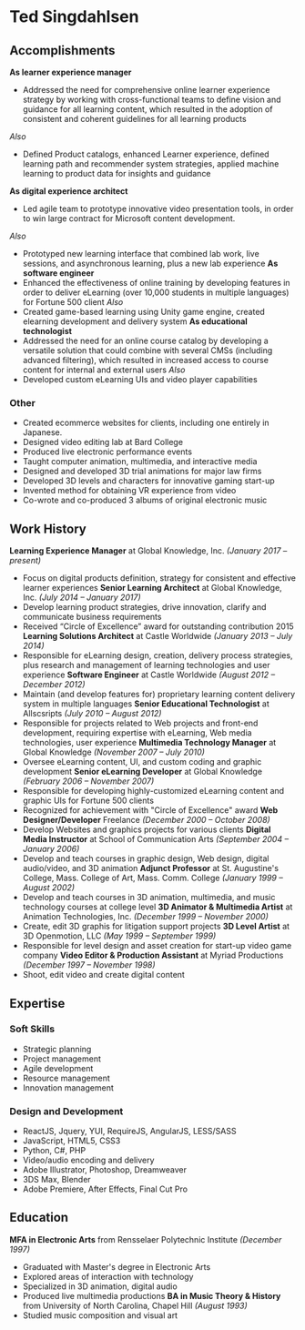 # Ted Singdahlsen

## Accomplishments
**As learner experience manager**
* Addressed the need for comprehensive online learner experience strategy by working with cross-functional teams to define vision and guidance for all learning content, which resulted in the adoption of consistent and coherent guidelines for all learning products

*Also*
* Defined Product catalogs, enhanced Learner experience, defined learning path and recommender system strategies, applied machine learning to product data for insights and guidance

**As digital experience architect**
* Led agile team to prototype innovative video presentation tools, in order to win large contract for Microsoft content development.

*Also*
* Prototyped new learning interface that combined lab work, live sessions, and asynchronous learning, plus a new lab experience
**As software engineer**
* Enhanced the effectiveness of online training by developing features in order to deliver eLearning (over 10,000 students in multiple languages) for Fortune 500 client
*Also*
* Created game-based learning using Unity game engine, created elearning development and delivery system
**As educational technologist**
* Addressed the need for an online course catalog by developing a versatile solution that could combine with several CMSs (including advanced filtering), which resulted in increased access to course content for internal and external users
*Also*
* Developed custom eLearning UIs and video player capabilities
### Other
* Created ecommerce websites for clients, including one entirely in Japanese.
* Designed video editing lab at Bard College
* Produced live electronic performance events
* Taught computer animation, multimedia, and interactive media
* Designed and developed 3D trial animations for major law firms
* Developed 3D levels and characters for innovative gaming start-up
* Invented method for obtaining VR experience from video
* Co-wrote and co-produced 3 albums of original electronic music

## Work History
**Learning Experience Manager** at Global Knowledge, Inc. *(January 2017 – present)*
  * Focus on digital products definition, strategy for consistent and effective learner experiences
**Senior Learning Architect** at Global Knowledge, Inc. *(July 2014 – January 2017)*
  * Develop learning product strategies, drive innovation, clarify and communicate business requirements
  * Received “Circle of Excellence” award for outstanding contribution 2015
**Learning Solutions Architect** at Castle Worldwide *(January 2013 – July 2014)*
  * Responsible for eLearning design, creation, delivery process strategies, plus research and management of learning technologies and user experience
**Software Engineer** at Castle Worldwide *(August 2012 – December 2012)*
  * Maintain (and develop features for) proprietary learning content delivery system in multiple languages
**Senior Educational Technologist** at Allscsripts *(July 2010 – August 2012)*
  * Responsible for projects related to Web projects and front-end development, requiring expertise with eLearning, Web media technologies, user experience
**Multimedia Technology Manager** at Global Knowledge *(November 2007 – July 2010)*
  * Oversee eLearning content, UI, and custom coding and graphic development
**Senior eLearning Developer** at Global Knowledge *(February 2006 – November 2007)*
  * Responsible for developing highly-customized eLearning content and graphic UIs for Fortune 500 clients
  * Recognized for achievement with "Circle of Excellence" award
**Web Designer/Developer** Freelance *(December 2000 – October 2008)*
  * Develop Websites and graphics projects for various clients
**Digital Media Instructor** at School of Communication Arts *(September 2004 – January 2006)*
  * Develop and teach courses in graphic design, Web design, digital audio/video, and 3D animation
**Adjunct Professor** at St. Augustine's College, Mass. College of Art, Mass. Comm. College *(January 1999 – August 2002)*
  * Develop and teach courses in 3D animation, multimedia, and music technology courses at college level
**3D Animator & Multimedia Artist** at Animation Technologies, Inc. *(December 1999 – November 2000)*
  * Create, edit 3D graphis for litigation support projects
**3D Level Artist** at 3D Openmotion, LLC *(May 1999 – September 1999)*
  * Responsible for level design and asset creation for start-up video game company
**Video Editor & Production Assistant** at Myriad Productions *(December 1997 – November 1998)*
  * Shoot, edit video and create digital content

## Expertise
### Soft Skills
  * Strategic planning
  * Project management
  * Agile development
  * Resource management
  * Innovation management
### Design and Development
  * ReactJS, Jquery, YUI, RequireJS, AngularJS, LESS/SASS 
  * JavaScript, HTML5, CSS3
  * Python, C#, PHP
  * Video/audio encoding and delivery
  * Adobe Illustrator, Photoshop, Dreamweaver
  * 3DS Max, Blender
  * Adobe Premiere, After Effects, Final Cut Pro

## Education
**MFA in Electronic Arts** from Rensselaer Polytechnic Institute *(December 1997)*
  * Graduated with Master's degree in Electronic Arts
  * Explored areas of interaction with technology
  * Specialized in 3D animation, digital audio
  * Produced live multimedia productions
**BA in Music Theory & History** from University of North Carolina, Chapel Hill *(August 1993)*
  * Studied music composition and visual art
